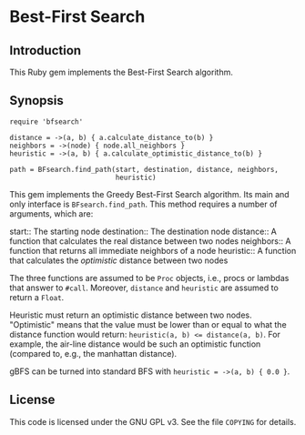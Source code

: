 # Best-First Search

## Introduction

This Ruby gem implements the Best-First Search algorithm.

## Synopsis

    require 'bfsearch'

    distance = ->(a, b) { a.calculate_distance_to(b) }
    neighbors = ->(node) { node.all_neighbors }
    heuristic = ->(a, b) { a.calculate_optimistic_distance_to(b) }

    path = BFsearch.find_path(start, destination, distance, neighbors,
                              heuristic)

This gem implements the Greedy Best-First Search algorithm. Its main and only
interface is `BFsearch.find_path`. This method requires a number of arguments,
which are:

start:: The starting node
destination:: The destination node
distance:: A function that calculates the real distance between two nodes
neighbors:: A function that returns all immediate neighbors of a node
heuristic:: A function that calculates the *optimistic* distance between 
    two nodes

The three functions are assumed to be `Proc` objects, i.e., procs or lambdas
that answer to `#call`. Moreover, `distance` and `heuristic` are assumed to
return a `Float`.

Heuristic must return an optimistic distance between two nodes. "Optimistic"
means that the value must be lower than or equal to what the distance function
would return: `heuristic(a, b) <= distance(a, b)`. For example, the air-line
distance would be such an optimistic function (compared to, e.g., the
manhattan distance).

gBFS can be turned into standard BFS with `heuristic = ->(a, b) { 0.0 }`.

## License

This code is licensed under the GNU GPL v3. See the file `COPYING` for
details.
